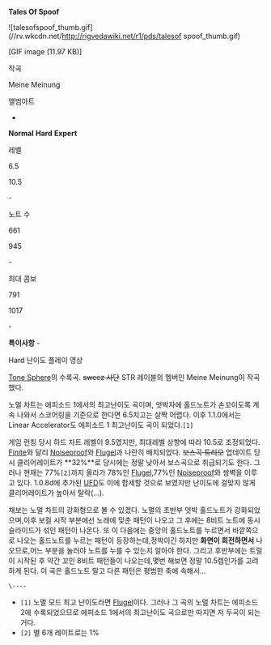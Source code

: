 **Tales Of Spoof**

![talesofspoof_thumb.gif](//rv.wkcdn.net/http://rigvedawiki.net/r1/pds/talesof
spoof_thumb.gif)

[GIF image (11.97 KB)]

작곡

Meine Meinung

앨범아트

-

**Normal**
**Hard**
**Expert**

레벨

6.5

10.5

\-

노트 수

661

945

\-

최대 콤보

791

1017

\-

**특이사항**
\-

  
  

Hard 난이도 플레이 영상

[Tone Sphere](Tone%20Sphere.md)의 수록곡. <del>sweez 사단</del> STR 레이블의 멤버인
Meine Meinung이 작곡했다.

노멀 차트는 에피소드 1에서의 최고난이도 곡이며, 엇박자에 홀드노트가 손꼬이도록 계속 나와서 스코어링을 기준으로 한다면 6.5치고는 살짝
어렵다. 이후 1.1.0에서는 Linear Accelerator도 에피소드 1 최고난이도 곡이 되었다.`[1]`

게임 런칭 당시 하드 차트 레벨이 9.5였지만, 최대레벨 상향에 따라 10.5로 조정되었다. [Finite](Finite.md)와 달리
[Noiseproof](Noiseproof.md)와 [Flugel](Flugel.md)과 나란히 배치되었다. <del>보스곡
트리오</del> 업데이트 당시 클리어레이트가 **32%**로 당시에는 정말 낮아서 보스곡으로 취급되기도 한다. 그러나 현재는
77%`[2]`까지 올라가 78%인 [Flugel](Flugel.md),77%인
[Noiseproof](Noiseproof.md)와 쌍벽을 이루고 있다. 1.0.8d에 추가된 [UFD](UFD.md)도 이에
합세할 것으로 보였지만 난이도에 걸맞지 않게 클리어레이트가 높아서 탈락(...).

채보는 노멀 차트의 강화형으로 볼 수 있겠다. 노멀의 초반부 엇박 홀드노트가 강화되었으며,이후 보컬 시작 부분에선 노래에 맞춘 패턴이 나오고
그 후에는 8비트 노트에 동시 슬라이드가 섞인 패턴이 나온다. 또 이 다음에는 중앙의 홀드노트를 누르면서 바깥쪽으로 나오는 홀드노트를 누르는
패턴이 등장하는데,정박이긴 하지만 **화면이 회전하면서** 나오므로,어느 부분을 눌러야 노트를 누를 수 있는지 알아야 한다. 그리고
후반부에는 트릴이 시작된 후 약간 꼬인 8비트 패턴들이 나오는데,몇번 해보면 정말 10.5렙인가를 고려하게 된다. 이 곡은 홀드노트 말고
다른 패턴은 평범한 축에 속해서...

`\----`

  * `[1]` 노멀 모드 최고 난이도라면 [Flugel](Flugel.md)이다. 그러나 그 곡의 노멀 차트는 에피소드 2에 수록되었으므로 에피소드 1에서의 최고난이도 곡으로만 따지면 저 두곡이 되는거다.
  * `[2]` 별 6개 레이트로는 1%


